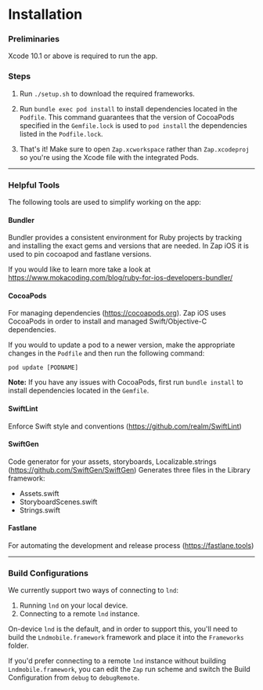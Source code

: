# Installation

### Preliminaries

Xcode 10.1 or above is required to run the app.

### Steps

1) Run `./setup.sh` to download the required frameworks.

2) Run `bundle exec pod install` to install dependencies located in the `Podfile`. This command guarantees that the version of CocoaPods specified in the `Gemfile.lock` is used to `pod install` the dependencies listed in the `Podfile.lock`.

3) That's it! Make sure to open `Zap.xcworkspace` rather than `Zap.xcodeproj` so you're using the Xcode file with the integrated Pods.

---

### Helpful Tools

The following tools are used to simplify working on the app:

#### Bundler

Bundler provides a consistent environment for Ruby projects by tracking and installing the exact gems and versions that are needed. In Zap iOS it is used to pin cocoapod and fastlane versions.

If you would like to learn more take a look at https://www.mokacoding.com/blog/ruby-for-ios-developers-bundler/

#### CocoaPods

For managing dependencies (https://cocoapods.org). Zap iOS uses CocoaPods in order to install and managed Swift/Objective-C dependencies.

If you would to update a pod to a newer version, make the appropriate changes in the `Podfile` and then run the following command:

`pod update [PODNAME]`

**Note:** If you have any issues with CocoaPods, first run `bundle install` to install dependencies located in the `Gemfile`.

#### SwiftLint

Enforce Swift style and conventions (https://github.com/realm/SwiftLint)

#### SwiftGen

Code generator for your assets, storyboards, Localizable.strings (https://github.com/SwiftGen/SwiftGen)
Generates three files in the Library framework:

* Assets.swift
* StoryboardScenes.swift
* Strings.swift

#### Fastlane

For automating the development and release process (https://fastlane.tools)

---

### Build Configurations

We currently support two ways of connecting to `lnd`:

1. Running `lnd` on your local device.
2. Connecting to a remote `lnd` instance.

On-device `lnd` is the default, and in order to support this, you'll need to build the
`Lndmobile.framework` framework and place it into the `Frameworks` folder.

If you'd prefer connecting to a remote `lnd` instance without building `Lndmobile.framework`,
you can edit the `Zap` run scheme and switch the Build Configuration from `debug` to `debugRemote`.
